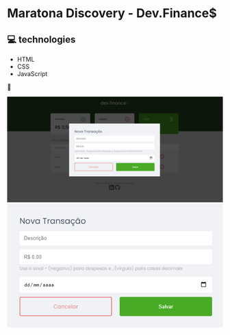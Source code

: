 # Maratona Discovery - Dev.Finance$

## 💻 technologies

* HTML
* CSS
* JavaScript

🎥

<div align="center">
<img src="./assets/screenShot/main.png">
  <img src="./assets/screenShot/form.png">

